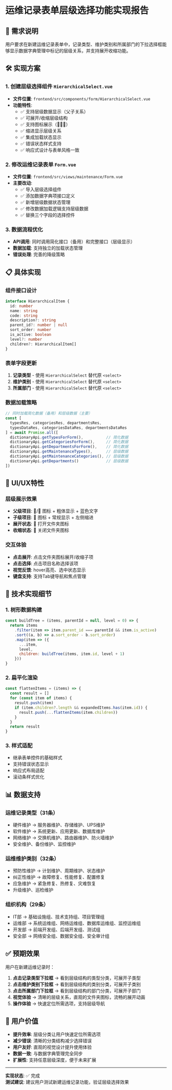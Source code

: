 # 运维记录表单层级选择功能实现报告

## 🎯 需求说明
用户要求在新建运维记录表单中，记录类型、维护类别和所属部门的下拉选择框能够显示数据字典管理中标记的层级关系，并支持展开收缩功能。

## 🛠️ 实现方案

### 1. 创建层级选择组件 `HierarchicalSelect.vue`
- **文件位置**: `frontend/src/components/form/HierarchicalSelect.vue`
- **功能特性**:
  - ✅ 支持层级数据显示（父子关系）
  - ✅ 可展开/收缩层级结构
  - ✅ 支持图标展示（📂📁📄）
  - ✅ 缩进显示层级关系
  - ✅ 集成加载状态显示
  - ✅ 错误状态样式支持
  - ✅ 响应式设计与表单风格一致

### 2. 修改运维记录表单 `Form.vue`
- **文件位置**: `frontend/src/views/maintenance/Form.vue` 
- **主要改动**:
  - ✅ 导入层级选择组件
  - ✅ 添加数据字典项接口定义
  - ✅ 新增层级数据状态管理
  - ✅ 修改数据加载逻辑支持层级数据
  - ✅ 替换三个字段的选择控件

### 3. 数据流程优化
- **API调用**: 同时调用简化接口（备用）和完整接口（层级显示）
- **数据加载**: 支持独立的加载状态管理
- **错误处理**: 完善的降级策略

## 📋 具体实现

### 组件接口设计
```typescript
interface HierarchicalItem {
  id: number
  name: string
  code: string
  description?: string
  parent_id?: number | null
  sort_order: number
  is_active: boolean
  level?: number
  children?: HierarchicalItem[]
}
```

### 表单字段更新
1. **记录类型** - 使用 `HierarchicalSelect` 替代原 `<select>`
2. **维护类别** - 使用 `HierarchicalSelect` 替代原 `<select>`
3. **所属部门** - 使用 `HierarchicalSelect` 替代原 `<select>`

### 数据加载策略
```javascript
// 同时加载简化数据（备用）和层级数据（主要）
const [
  typesRes, categoriesRes, departmentsRes,
  typesDataRes, categoriesDataRes, departmentsDataRes
] = await Promise.all([
  dictionaryApi.getTypesForForm(),          // 简化数据
  dictionaryApi.getCategoriesForForm(),     // 简化数据  
  dictionaryApi.getDepartmentsForForm(),    // 简化数据
  dictionaryApi.getMaintenanceTypes(),      // 层级数据
  dictionaryApi.getMaintenanceCategories(), // 层级数据
  dictionaryApi.getDepartments()            // 层级数据
])
```

## 🎨 UI/UX特性

### 层级展示效果
- **父级项目**: 📂/📁 图标 + 粗体显示 + 蓝色文字
- **子级项目**: 📄 图标 + 常规显示 + 左侧缩进
- **展开状态**: 📂 打开文件夹图标
- **收缩状态**: 📁 关闭文件夹图标

### 交互体验
- **点击展开**: 点击文件夹图标展开/收缩子项
- **点击选择**: 点击项目名称选择该项
- **视觉反馈**: hover高亮、选中状态显示
- **键盘支持**: 支持Tab键导航和焦点管理

## 🔧 技术实现细节

### 1. 树形数据构建
```javascript
const buildTree = (items, parentId = null, level = 0) => {
  return items
    .filter(item => item.parent_id === parentId && item.is_active)
    .sort((a, b) => a.sort_order - b.sort_order)
    .map(item => ({
      ...item,
      level,
      children: buildTree(items, item.id, level + 1)
    }))
}
```

### 2. 扁平化渲染
```javascript
const flattenItems = (items) => {
  const result = []
  for (const item of items) {
    result.push(item)
    if (item.children?.length && expandedItems.has(item.id)) {
      result.push(...flattenItems(item.children))
    }
  }
  return result
}
```

### 3. 样式适配
- 继承表单控件的基础样式
- 支持错误状态显示
- 响应式布局适配
- 滚动条样式优化

## 📊 数据支持

### 运维记录类型（31条）
- 硬件维护 → 服务器维护、存储维护、UPS维护
- 软件维护 → 系统更新、应用更新、数据库维护
- 网络维护 → 交换机维护、路由器维护、防火墙维护
- 安全维护、备份维护、监控维护

### 运维维护类别（32条）
- 预防性维护 → 计划维护、周期维护、状态维护
- 纠正性维护 → 故障修复、性能修复、配置修复
- 应急维护 → 紧急修复、热修复、灾难恢复
- 升级维护、巡检维护

### 组织机构（29条）
- IT部 → 基础设施组、技术支持组、项目管理组
- 运维部 → 系统运维组、网络运维组、数据库运维组、监控运维组
- 开发部 → 前端开发组、后端开发组、测试组
- 安全部 → 网络安全组、数据安全组、安全审计组

## ✅ 预期效果

用户在新建运维记录时：
1. **点击记录类型下拉框** → 看到层级结构的类型分类，可展开子类型
2. **点击维护类别下拉框** → 看到层级结构的类别分类，可展开子类别  
3. **点击所属部门下拉框** → 看到层级结构的部门分类，可展开子部门
4. **视觉体验** → 清晰的层级关系，直观的文件夹图标，流畅的展开动画
5. **操作体验** → 快速定位所需选项，支持层级导航

## 🎯 用户价值

- **提升效率**: 层级分类让用户快速定位所需选项
- **减少错误**: 清晰的分类结构减少选择错误
- **用户友好**: 直观的视觉设计提升使用体验
- **数据一致**: 与数据字典管理完全同步
- **扩展性**: 支持任意层级深度，便于未来扩展

---

**实现状态**: ✅ 完成  
**测试建议**: 建议用户测试新建运维记录功能，验证层级选择效果